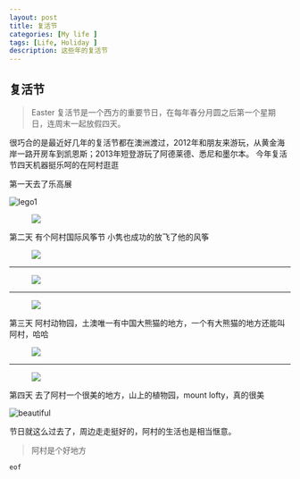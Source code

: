 ```yaml
---
layout: post
title: 复活节
categories: [My life ]
tags: [Life, Holiday ]
description: 这些年的复活节
---
```


## 复活节

>Easter 复活节是一个西方的重要节日，在每年春分月圆之后第一个星期日，连周末一起放假四天。

很巧合的是最近好几年的复活节都在澳洲渡过，2012年和朋友来游玩，从黄金海岸一路开房车到凯恩斯；2013年短登游玩了阿德莱德、悉尼和墨尔本。
今年复活节四天机器挺乐呵的在阿村逛逛



第一天去了乐高展



![lego1](https://farm2.staticflickr.com/1466/26045531921_a1ad4b2e03_k.jpg)


<figure>
<img src="https://farm2.staticflickr.com/1630/25507127594_c0b64b6a55_k.jpg">
</figure>

第二天 有个阿村国际风筝节 小隽也成功的放飞了他的风筝
<figure>
<img src="https://farm2.staticflickr.com/1689/26111934565_b785faa147_h.jpg">
</figure>  

---


<figure>
<img src="https://farm2.staticflickr.com/1522/26019444072_babe2822e4_h.jpg">  
</figure>

---
  
<figure>
<img src="https://farm2.staticflickr.com/1658/25839152340_86e665890a_h.jpg">
</figure>



第三天 阿村动物园，土澳唯一有中国大熊猫的地方，一个有大熊猫的地方还能叫阿村，哈哈

<figure>
<img src="https://farm2.staticflickr.com/1626/26019486432_6960d2c20c_h.jpg">
</figure>    


---  

<figure>
<img src="https://farm2.staticflickr.com/1448/25509415303_8c3ec6cfb8_h.jpg">
</figure>



第四天 去了阿村一个很美的地方，山上的植物园，mount lofty，真的很美

![beautiful](https://farm2.staticflickr.com/1445/25839166210_5c6bfc0614_h.jpg)


节日就这么过去了，周边走走挺好的，阿村的生活也是相当惬意。 

>阿村是个好地方


```eof```

